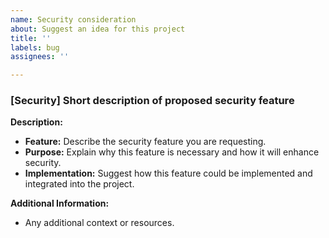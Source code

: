 ```yaml
---
name: Security consideration
about: Suggest an idea for this project
title: ''
labels: bug
assignees: ''

---
```


### [Security] Short description of proposed security feature

**Description:**
- **Feature:** Describe the security feature you are requesting.
- **Purpose:** Explain why this feature is necessary and how it will enhance security.
- **Implementation:** Suggest how this feature could be implemented and integrated into the project.

**Additional Information:**
- Any additional context or resources.
